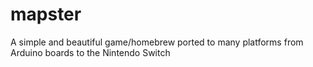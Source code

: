 # mapster
A simple and beautiful game/homebrew ported to many platforms from Arduino boards to the Nintendo Switch
